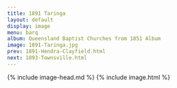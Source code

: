 ```yaml
---
title: 1891 Taringa
layout: default
display: image
menu: barq
album: Queensland Baptist Churches from 1851 Album
image: 1891-Taringa.jpg
prev: 1891-Hendra-Clayfield.html
next: 1893-Townsville.html
---
```

{% include image-head.md %}
{% include image.html %}